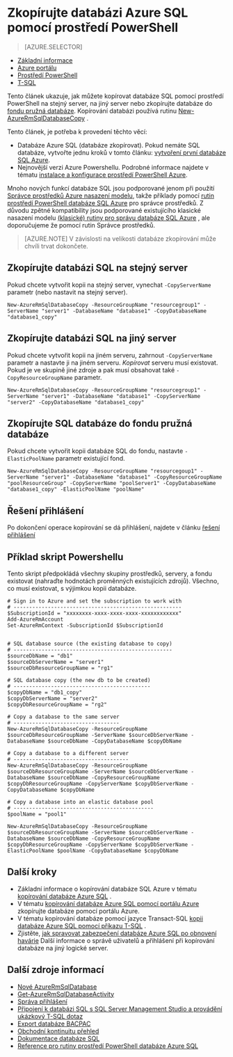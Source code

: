 <properties 
    pageTitle="Zkopírujte databázi Azure SQL pomocí prostředí PowerShell | Microsoft Azure" 
    description="Vytvoření kopie databáze Azure SQL pomocí prostředí PowerShell" 
    services="sql-database"
    documentationCenter=""
    authors="stevestein"
    manager="jhubbard"
    editor=""/>

<tags
    ms.service="sql-database"
    ms.devlang="NA"
    ms.date="09/08/2016"
    ms.author="sstein"
    ms.workload="data-management"
    ms.topic="article"
    ms.tgt_pltfrm="NA"/>


# <a name="copy-an-azure-sql-database-using-powershell"></a>Zkopírujte databázi Azure SQL pomocí prostředí PowerShell


> [AZURE.SELECTOR]
- [Základní informace](sql-database-copy.md)
- [Azure portálu](sql-database-copy-portal.md)
- [Prostředí PowerShell](sql-database-copy-powershell.md)
- [T-SQL](sql-database-copy-transact-sql.md)

Tento článek ukazuje, jak můžete kopírovat databáze SQL pomocí prostředí PowerShell na stejný server, na jiný server nebo zkopírujte databáze do [fondu pružná databáze](sql-database-elastic-pool.md). Kopírování databázi používá rutinu [New-AzureRmSqlDatabaseCopy](https://msdn.microsoft.com/library/mt603644.aspx) . 


Tento článek, je potřeba k provedení těchto věcí:

- Databáze Azure SQL (databáze zkopírovat). Pokud nemáte SQL databáze, vytvořte jednu kroků v tomto článku: [vytvoření první databáze SQL Azure](sql-database-get-started.md).
- Nejnovější verzi Azure Powershellu. Podrobné informace najdete v tématu [instalace a konfigurace prostředí PowerShell Azure](../powershell-install-configure.md).


Mnoho nových funkcí databáze SQL jsou podporované jenom při použití [Správce prostředků Azure nasazení modelu](../azure-resource-manager/resource-group-overview.md), takže příklady pomocí [rutin prostředí PowerShell databáze SQL Azure](https://msdn.microsoft.com/library/azure/mt574084.aspx) pro správce prostředků. Z důvodu zpětné kompatibility jsou podporované existujícího klasické nasazení modelu [(klasické) rutiny pro správu databáze SQL Azure](https://msdn.microsoft.com/library/azure/dn546723.aspx) , ale doporučujeme že pomocí rutin Správce prostředků.


>[AZURE.NOTE] V závislosti na velikosti databáze zkopírování může chvíli trvat dokončete.


## <a name="copy-a-sql-database-to-the-same-server"></a>Zkopírujte databázi SQL na stejný server

Pokud chcete vytvořit kopii na stejný server, vynechat `-CopyServerName` parametr (nebo nastavit na stejný server).

    New-AzureRmSqlDatabaseCopy -ResourceGroupName "resourcegroup1" -ServerName "server1" -DatabaseName "database1" -CopyDatabaseName "database1_copy"

## <a name="copy-a-sql-database-to-a-different-server"></a>Zkopírujte databázi SQL na jiný server

Pokud chcete vytvořit kopii na jiném serveru, zahrnout `-CopyServerName` parametr a nastavte ji na jiném serveru. *Kopírovat* serveru musí existovat. Pokud je ve skupině jiné zdroje a pak musí obsahovat také `-CopyResourceGroupName` parametr.

    New-AzureRmSqlDatabaseCopy -ResourceGroupName "resourcegroup1" -ServerName "server1" -DatabaseName "database1" -CopyServerName "server2" -CopyDatabaseName "database1_copy"


## <a name="copy-a-sql-database-into-an-elastic-database-pool"></a>Zkopírujte SQL databáze do fondu pružná databáze

Pokud chcete vytvořit kopii databáze SQL do fondu, nastavte `-ElasticPoolName` parametr existující fond.

    New-AzureRmSqlDatabaseCopy -ResourceGroupName "resourcegoup1" -ServerName "server1" -DatabaseName "database1" -CopyResourceGroupName "poolResourceGroup" -CopyServerName "poolServer1" -CopyDatabaseName "database1_copy" -ElasticPoolName "poolName"


## <a name="resolve-logins"></a>Řešení přihlášení

Po dokončení operace kopírování se dá přihlášení, najdete v článku [řešení přihlášení](sql-database-copy-transact-sql.md#resolve-logins-after-the-copy-operation-completes)


## <a name="example-powershell-script"></a>Příklad skript Powershellu

Tento skript předpokládá všechny skupiny prostředků, servery, a fondu existovat (nahraďte hodnotách proměnných existujících zdrojů). Všechno, co musí existovat, s výjimkou kopii databáze.

    # Sign in to Azure and set the subscription to work with
    # ------------------------------------------------------
    $SubscriptionId = "xxxxxxxx-xxxx-xxxx-xxxx-xxxxxxxxxxxx"
    Add-AzureRmAccount
    Set-AzureRmContext -SubscriptionId $SubscriptionId
    
    
    # SQL database source (the existing database to copy)
    # ---------------------------------------------------
    $sourceDbName = "db1"
    $sourceDbServerName = "server1"
    $sourceDbResourceGroupName = "rg1"
    
    # SQL database copy (the new db to be created)
    # --------------------------------------------
    $copyDbName = "db1_copy"
    $copyDbServerName = "server2"
    $copyDbResourceGroupName = "rg2"
    
    # Copy a database to the same server
    # ----------------------------------
    New-AzureRmSqlDatabaseCopy -ResourceGroupName $sourceDbResourceGroupName -ServerName $sourceDbServerName -DatabaseName $sourceDbName -CopyDatabaseName $copyDbName
    
    # Copy a database to a different server
    # -------------------------------------
    New-AzureRmSqlDatabaseCopy -ResourceGroupName $sourceDbResourceGroupName -ServerName $sourceDbServerName -DatabaseName $sourceDbName -CopyResourceGroupName $copyDbResourceGroupName -CopyServerName $copyDbServerName -CopyDatabaseName $copyDbName
    
    # Copy a database into an elastic database pool
    # ---------------------------------------------
    $poolName = "pool1"
    
    New-AzureRmSqlDatabaseCopy -ResourceGroupName $sourceDbResourceGroupName -ServerName $sourceDbServerName -DatabaseName $sourceDbName -CopyResourceGroupName $copyDbResourceGroupName -CopyServerName $copyDbServerName -ElasticPoolName $poolName -CopyDatabaseName $copyDbName



    

## <a name="next-steps"></a>Další kroky

- Základní informace o kopírování databáze SQL Azure v tématu [kopírování databáze Azure SQL](sql-database-copy.md) .
- V tématu [kopírování databáze Azure SQL pomocí portálu Azure](sql-database-copy-portal.md) zkopírujte databáze pomocí portálu Azure.
- V tématu kopírování databáze pomocí jazyce Transact-SQL [kopii databáze Azure SQL pomocí příkazu T-SQL](sql-database-copy-transact-sql.md) .
- Zjistěte, [jak spravovat zabezpečení databáze Azure SQL po obnovení havárie](sql-database-geo-replication-security-config.md) Další informace o správě uživatelů a přihlášení při kopírování databáze na jiný logické server.


## <a name="additional-resources"></a>Další zdroje informací

- [Nové AzureRmSqlDatabase](https://msdn.microsoft.com/library/mt603644.aspx)
- [Get-AzureRmSqlDatabaseActivity](https://msdn.microsoft.com/library/mt603687.aspx)
- [Správa přihlášení](sql-database-manage-logins.md)
- [Připojení k databázi SQL s SQL Server Management Studio a provádění ukázkový T-SQL dotaz](sql-database-connect-query-ssms.md)
- [Export databáze BACPAC](sql-database-export.md)
- [Obchodní kontinuitu přehled](sql-database-business-continuity.md)
- [Dokumentace databáze SQL](https://azure.microsoft.com/documentation/services/sql-database/)
- [Reference pro rutiny prostředí PowerShell databáze Azure SQL](https://msdn.microsoft.com/library/mt574084.aspx)
